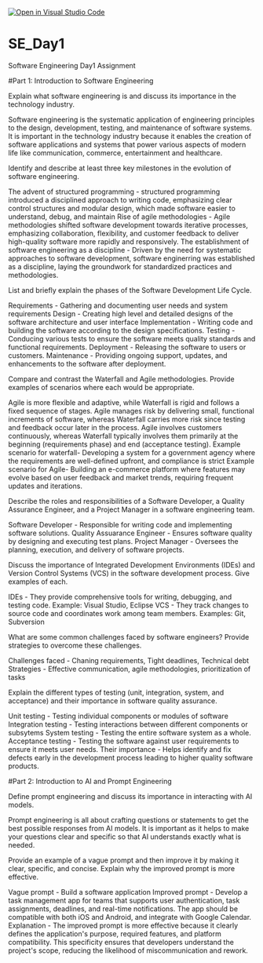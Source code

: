 [![Open in Visual Studio Code](https://classroom.github.com/assets/open-in-vscode-2e0aaae1b6195c2367325f4f02e2d04e9abb55f0b24a779b69b11b9e10269abc.svg)](https://classroom.github.com/online_ide?assignment_repo_id=15540904&assignment_repo_type=AssignmentRepo)
# SE_Day1
Software Engineering Day1 Assignment

#Part 1: Introduction to Software Engineering

Explain what software engineering is and discuss its importance in the technology industry.

Software engineering is the systematic application of engineering principles to the design, development, testing, and maintenance of software systems. It is important in the technology industry because it enables the creation of software applications and systems that power various aspects of modern life like communication, commerce, entertainment and healthcare.

Identify and describe at least three key milestones in the evolution of software engineering.

The advent of structured programming - structured programming introduced a disciplined approach to writing code, emphasizing clear control structures and modular design, which made software easier to understand, debug, and maintain
Rise of agile methodologies - Agile methodologies shifted software development towards iterative processes, emphasizing collaboration, flexibility, and customer feedback to deliver high-quality software more rapidly and responsively.
The establishment of software engineering as a discipline - Driven by the need for systematic approaches to software development, software enginerring was established as a discipline, laying the groundwork for standardized practices and methodologies.

List and briefly explain the phases of the Software Development Life Cycle.

Requirements - Gathering and documenting user needs and system requirements
Design - Creating high level and detailed designs of the software architecture and user interface
Implementation - Writing code and building the software according to the design specifications.
Testing - Conducing various tests to ensure the software meets quality standards and functional requirements.
Deployment - Releasing the software to users or customers.
Maintenance - Providing ongoing support, updates, and enhancements to the software after deployment.

Compare and contrast the Waterfall and Agile methodologies. Provide examples of scenarios where each would be appropriate.

Agile is more flexible and adaptive, while Waterfall is rigid and follows a fixed sequence of stages.
Agile manages risk by delivering small, functional increments of software, whereas Waterfall carries more risk since testing and feedback occur later in the process.
Agile involves customers continuously, whereas Waterfall typically involves them primarily at the beginning (requirements phase) and end (acceptance testing).
Example scenario for waterfall- Developing a system for a government agency where the requirements are well-defined upfront, and compliance is strict
Example scenario for Agile- Building an e-commerce platform where features may evolve based on user feedback and market trends, requiring frequent updates and iterations.

Describe the roles and responsibilities of a Software Developer, a Quality Assurance Engineer, and a Project Manager in a software engineering team.

Software Developer - Responsible for writing code and implementing software solutions.
Quality Assuarance Engineer - Ensures software quality by designing and executing test plans.
Project Manager - Oversees the planning, execution, and delivery of software projects. 

Discuss the importance of Integrated Development Environments (IDEs) and Version Control Systems (VCS) in the software development process. Give examples of each.

IDEs - They provide comprehensive tools for writing, debugging, and testing code. Example: Visual Studio, Eclipse
VCS - They track changes to source code and coordinates work among team members. Examples: Git, Subversion

What are some common challenges faced by software engineers? Provide strategies to overcome these challenges.

Challenges faced - Chaning requirements, Tight deadlines, Technical debt
Strategies - Effective communication, agile methodologies, prioritization of tasks

Explain the different types of testing (unit, integration, system, and acceptance) and their importance in software quality assurance.

Unit testing - Testing individual components or modules of software
Integration testing - Testing interactions between different components or subsytems
System testing - Testing the entire software system as a whole.
Acceptance testing - Testing the software against user requirements to ensure it meets user needs.
Their importance - Helps identify and fix defects early in the development process leading to higher quality software products.

#Part 2: Introduction to AI and Prompt Engineering


Define prompt engineering and discuss its importance in interacting with AI models.

Prompt engineering is all about crafting questions or statements to get the best possible responses from AI models. It is important as it helps to make your questions clear and specific so that AI understands exactly what is needed.

Provide an example of a vague prompt and then improve it by making it clear, specific, and concise. Explain why the improved prompt is more effective.

Vague prompt - Build a software application
Improved prompt - Develop a task management app for teams that supports user authentication, task assignments, deadlines, and real-time notifications. The app should be compatible with both iOS and Android, and integrate with Google Calendar.
Explanation - The improved prompt is more effective because it clearly defines the application's purpose, required features, and platform compatibility. This specificity ensures that developers understand the project's scope, reducing the likelihood of miscommunication and rework.
